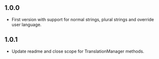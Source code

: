## 1.0.0

- First version with support for normal strings, plural strings and override user language.

## 1.0.1

- Update readme and close scope for TranslationManager methods.
